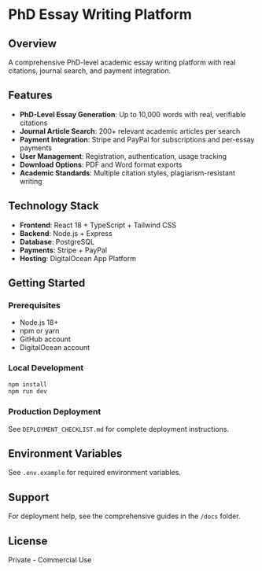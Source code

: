 # PhD Essay Writing Platform

## Overview
A comprehensive PhD-level academic essay writing platform with real citations, journal search, and payment integration.

## Features
- **PhD-Level Essay Generation**: Up to 10,000 words with real, verifiable citations
- **Journal Article Search**: 200+ relevant academic articles per search
- **Payment Integration**: Stripe and PayPal for subscriptions and per-essay payments
- **User Management**: Registration, authentication, usage tracking
- **Download Options**: PDF and Word format exports
- **Academic Standards**: Multiple citation styles, plagiarism-resistant writing

## Technology Stack
- **Frontend**: React 18 + TypeScript + Tailwind CSS
- **Backend**: Node.js + Express
- **Database**: PostgreSQL
- **Payments**: Stripe + PayPal
- **Hosting**: DigitalOcean App Platform

## Getting Started

### Prerequisites
- Node.js 18+
- npm or yarn
- GitHub account
- DigitalOcean account

### Local Development
```bash
npm install
npm run dev
```

### Production Deployment
See `DEPLOYMENT_CHECKLIST.md` for complete deployment instructions.

## Environment Variables
See `.env.example` for required environment variables.

## Support
For deployment help, see the comprehensive guides in the `/docs` folder.

## License
Private - Commercial Use

